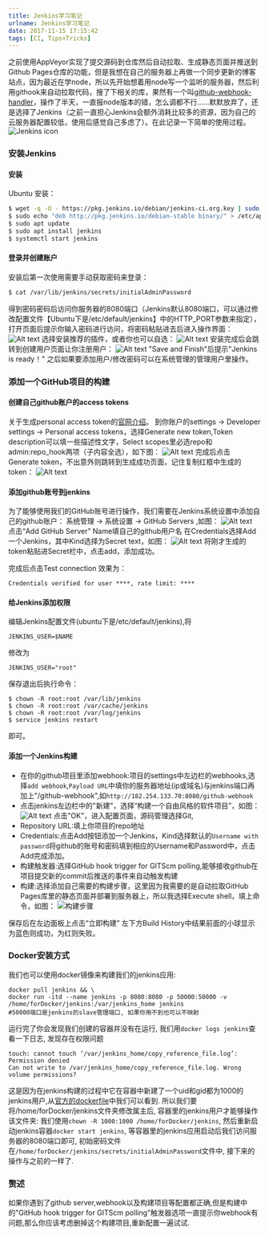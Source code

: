 ```yaml
---
title: Jenkins学习笔记
urlname: Jenkins学习笔记
date: 2017-11-15 17:15:42
tags: [CI, Tips+Tricks]
---
```


之前使用AppVeyor实现了提交源码到仓库然后自动拉取、生成静态页面并推送到Github Pages仓库的功能，但是我想在自己的服务器上再做一个同步更新的博客站点，因为最近在学node，所以先开始想着用node写一个监听的服务器，然后利用githook来自动拉取代码，搜了下相关的库，果然有一个叫[github-webhook-handler](https://github.com/rvagg/github-webhook-handler)，操作了半天，一直报node版本的错，怎么调都不行……默默放弃了，还是选择了Jenkins（之前一直担心Jenkins会额外消耗比较多的资源，因为自己的云服务器配置较低，使用后感觉自己多虑了）。在此记录一下简单的使用过程。
![Jenkins icon](https://cdn.safeandsound.cn/image/jenkins%E5%85%A5%E9%97%A8/JenkinsLogo.png)

<!--more-->

### 安装Jenkins
#### 安装
Ubuntu 安装：
```bash
$ wget -q -O - https://pkg.jenkins.io/debian/jenkins-ci.org.key | sudo apt-key add -
$ sudo echo "deb http://pkg.jenkins.io/debian-stable binary/" > /etc/apt/sources.list.d/jenkins.list
$ sudo apt update
$ sudo apt install jenkins
$ systemctl start jenkins
```
#### 登录并创建账户
安装后第一次使用需要手动获取密码来登录：
```bash
$ cat /var/lib/jenkins/secrets/initialAdminPassword
```
得到密码密码后访问你服务器的8080端口（Jenkins默认8080端口，可以通过修改配置文件【Ubuntu下是/etc/default/jenkins】中的HTTP_PORT参数来指定），打开页面后提示你输入密码进行访问，将密码粘贴进去后进入操作界面：
![Alt text](https://cdn.safeandsound.cn/image/jenkins入门/unlock.png)
选择安装推荐的插件，或者你也可以自选：
![Alt text](https://cdn.safeandsound.cn/image/jenkins入门/installPlugins.png)
安装完成后会跳转到创建用户页面让你注册用户：
![Alt text](https://cdn.safeandsound.cn/image/jenkins入门/gettingStarted.png)
"Save and Finish"后提示"Jenkins is ready！"
之后如果要添加用户/修改密码可以在系统管理的管理用户里操作。

### 添加一个GitHub项目的构建
#### 创建自己github账户的access tokens
关于生成personal access token的[官网介绍](https://help.github.com/articles/creating-a-personal-access-token-for-the-command-line/)。
到你账户的settings -> Developer settings -> Personal access tokens，选择Generate new token,Token description可以填一些描述性文字，Select scopes里必选repo和admin:repo_hook两项（子内容全选），如下图：
![Alt text](https://cdn.safeandsound.cn/image/jenkins入门/githubToken.png)
完成后点击Generate token，不出意外则跳转到生成成功页面，记住复制红框中生成的token：
![Alt text](https://cdn.safeandsound.cn/image/jenkins入门/newToken.png)

#### 添加github账号到jenkins
为了能够使用我们的GitHub账号进行操作，我们需要在Jenkins系统设置中添加自己的github账户：
系统管理 -> 系统设置 -> GitHub Servers ,如图：
![Alt text](https://cdn.safeandsound.cn/image/jenkins入门/addServer.png)
点击“Add GitHub Server”
Name填自己的github用户名
在Credentials选择Add一个Jenkins，其中Kind选择为Secret text，如图：
![Alt text](https://cdn.safeandsound.cn/image/jenkins入门/addCredentials.png)
将刚才生成的token粘贴进Secret栏中，点击add，添加成功。

完成后点击Test connection 
效果为：
```
Credentials verified for user ****, rate limit: ****
```
#### 给Jenkins添加权限
编辑Jenkins配置文件(ubuntu下是/etc/default/jenkins),将
```
JENKINS_USER=$NAME
```
修改为 
```
JENKINS_USER="root"
```
保存退出后执行命令：
```
$ chown -R root:root /var/lib/jenkins
$ chown -R root:root /var/cache/jenkins
$ chown -R root:root /var/log/jenkins
$ service jenkins restart
```
即可。

#### 添加一个Jenkins构建
* 在你的github项目里添加webhook:项目的settings中左边栏的webhooks,选择`add webhook`,`Payload URL`中填你的服务器地址(ip或域名)与jenkins端口再加上"/github-webhook",如`http://182.254.133.70:8080/github-webhook`
* 点击jenkins左边栏中的"新建"，选择“构建一个自由风格的软件项目”，如图：
![Alt text](https://cdn.safeandsound.cn/image/jenkins入门/newBuild.png)
点击"OK"，进入配置页面，源码管理选择Git,
* Repository URL:填上你项目的repo地址
* Credentials:点击Add按钮添加一个Jenkins，Kind选择默认的`Username with password`将github的账号和密码填到相应的Username和Password中，点击Add完成添加。
* 构建触发器:选择GitHub hook trigger for GITScm polling,能够接收github在项目提交新的commit后推送的事件来自动触发构建
* 构建:选择添加自己需要的构建步骤，这里因为我需要的是自动拉取GitHub Pages库里的静态页面并部署到服务器上，所以我选择Execute shell，填上命令，如图：
![构建步骤](https://cdn.safeandsound.cn/image/jenkins入门/buildSteps.png)

保存后在左边面板上点击“立即构建”
左下方Build History中结果前面的小球显示为蓝色则成功，为红则失败。

### Docker安装方式
我们也可以使用docker镜像来构建我们的jenkins应用:

```
docker pull jenkins && \
docker run -itd --name jenkins -p 8080:8080 -p 50000:50000 -v /home/forDocker/jenkins:/var/jenkins_home jenkins
#50000端口是jenkins的slave管理端口, 如果你用不到也可以不映射
```
运行完了你会发现我们创建的容器并没有在运行, 我们用`docker logs jenkins`查看一下日志, 发现存在权限问题

```
touch: cannot touch ‘/var/jenkins_home/copy_reference_file.log’: Permission denied
Can not write to /var/jenkins_home/copy_reference_file.log. Wrong volume permissions?
```
这是因为在jenkins构建的过程中它在容器中新建了一个uid和gid都为1000的jenkins用户,从[官方的dockerfile](https://github.com/jenkinsci/docker/blob/master/Dockerfile)中我们可以看到.
所以我们要将/home/forDocker/jenkins文件夹修改属主后, 容器里的jenkins用户才能够操作该文件夹: 我们使用`chown -R 1000:1000 /home/forDocker/jenkins`, 然后重新启动jenkins容器`docker start jenkins`, 等容器里的jenkins应用启动后我们访问服务器的8080端口即可, 初始密码文件在`/home/forDocker/jenkins/secrets/initialAdminPassword`文件中, 接下来的操作与之前的一样了.

### 赘述
如果你遇到了github server,webhook以及构建项目等配置都正确,但是构建中的"GitHub hook trigger for GITScm polling"触发器选项一直提示你webhook有问题,那么你应该考虑删掉这个构建项目,重新配置一遍试试.